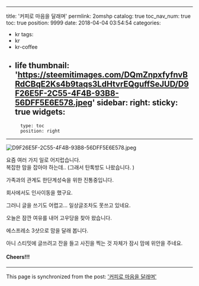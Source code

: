 
---
title: '커피로 마음을 달래며'
permlink: 2omshp
catalog: true
toc_nav_num: true
toc: true
position: 9999
date: 2018-04-04 03:54:54
categories:
- kr
tags:
- kr
- kr-coffee
- life
thumbnail: 'https://steemitimages.com/DQmZnpxfyfnvBRdCBqE2Ks4b9taqs3LdHtvrEQguffSeJUD/D9F26E5F-2C55-4F4B-93B8-56DFF5E6E578.jpeg'
sidebar:
    right:
        sticky: true
widgets:
    -
        type: toc
        position: right
---


![D9F26E5F-2C55-4F4B-93B8-56DFF5E6E578.jpeg](https://steemitimages.com/DQmZnpxfyfnvBRdCBqE2Ks4b9taqs3LdHtvrEQguffSeJUD/D9F26E5F-2C55-4F4B-93B8-56DFF5E6E578.jpeg)

요즘 여러 가지 일로 어지럽습니다.  
복잡한 맘을 잡아야 하는데..
(그래서 탄톡방도 나왔습니다. )

가족과의 관계도 한단계성숙을 위한 
진통중입니다.  

회사에서도 인사이동을 했구요. 

그러니 글을 쓰기도 어렵고... 
일상글조차도 못쓰고 있네요. 

오늘은 잠깐 여유를 내어 
고우당을 찾아 왔습니다.  

에스프레소 3샷으로 
맘을 달래 봅니다. 

아니 스티밋에 글쓰려고 
잔을 들고 사진을 찍는 것 자체가 
잠시 맘에 위안을 주네요. 

#### Cheers!!!

- - -

This page is synchronized from the post: ['커피로 마음을 달래며'](https://steemit.com/@kingbit/2omshp)
